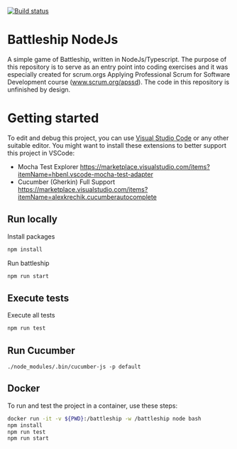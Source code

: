 
[![Build status](https://dev.azure.com/APS-SD-Stewards/APS-SD/_apis/build/status/proscrumdev.battleship-nodejs-CI)](https://dev.azure.com/APS-SD-Stewards/APS-SD/_build/latest?definitionId=22)

# Battleship NodeJs

A simple game of Battleship, written in NodeJs/Typescript. The purpose of this repository is to serve as an entry point into coding exercises and it was especially created for scrum.orgs Applying Professional Scrum for Software Development course (www.scrum.org/apssd). The code in this repository is unfinished by design.

# Getting started

To edit and debug this project, you can use [Visual Studio Code](https://code.visualstudio.com/) or any other suitable editor.
You might want to install these extensions to better support this project in VSCode:
* Mocha Test Explorer https://marketplace.visualstudio.com/items?itemName=hbenl.vscode-mocha-test-adapter
* Cucumber (Gherkin) Full Support https://marketplace.visualstudio.com/items?itemName=alexkrechik.cucumberautocomplete

## Run locally
Install packages

```bash
npm install
```

Run battleship

```bash
npm run start
```

## Execute tests

Execute all tests
```bash
npm run test
```

## Run Cucumber
```
./node_modules/.bin/cucumber-js -p default
```

## Docker

To run and test the project in a container, use these steps:

```bash
docker run -it -v ${PWD}:/battleship -w /battleship node bash
npm install
npm run test
npm run start
```
